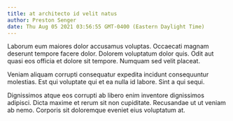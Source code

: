 ```yaml
---
title: at architecto id velit natus
author: Preston Senger
date: Thu Aug 05 2021 03:56:55 GMT-0400 (Eastern Daylight Time)
---
```

Laborum eum maiores dolor accusamus voluptas. Occaecati magnam deserunt tempore facere dolor. Dolorem voluptatum dolor quis. Odit aut quasi eos officia et dolore sit tempore. Numquam sed velit placeat.

 Veniam aliquam corrupti consequatur expedita incidunt consequuntur molestias. Est qui voluptate qui et ea nulla id labore. Sint a qui sequi.

 Dignissimos atque eos corrupti ab libero enim inventore dignissimos adipisci. Dicta maxime et rerum sit non cupiditate. Recusandae ut ut veniam ab nemo. Corporis sit doloremque eveniet eius voluptatum at.